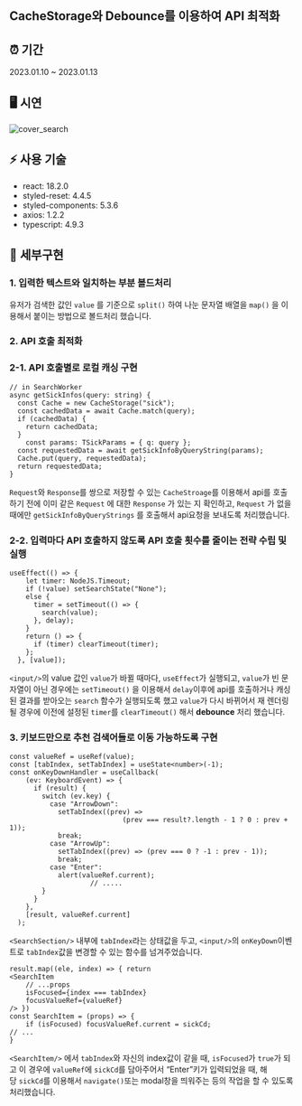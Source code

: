 ## CacheStorage와 Debounce를 이용하여 API 최적화

## ⏰ 기간

2023.01.10 ~ 2023.01.13

## **🖥 시연**

![cover_search](https://user-images.githubusercontent.com/86599495/228400976-87835032-2c90-4a7d-a3df-d49bb67a6f01.gif)

## **⚡️ 사용 기술**

- react: 18.2.0
- styled-reset: 4.4.5
- styled-components: 5.3.6
- axios: 1.2.2
- typescript: 4.9.3

## 📖 세부구현

### 1. 입력한 텍스트와 일치하는 부분 볼드처리

유저가 검색한 값인 `value` 를 기준으로 `split()` 하여 나눈 문자열 배열을 `map()` 을 이용해서 붙이는 방법으로 볼드처리 했습니다.

### 2. API 호출 최적화

### 2-1. API 호출별로 로컬 캐싱 구현

```tsx
// in SearchWorker
async getSickInfos(query: string) {
  const Cache = new CacheStorage("sick");
  const cachedData = await Cache.match(query);
  if (cachedData) {
    return cachedData;
  }
	const params: TSickParams = { q: query };
  const requestedData = await getSickInfoByQueryString(params);
  Cache.put(query, requestedData);
  return requestedData;
}
```

`Request`와 `Response`를 쌍으로 저장할 수 있는 `CacheStroage`를 이용해서 api를 호출하기 전에 이미 같은 `Request` 에 대한 `Response` 가 있는 지 확인하고, `Request` 가 없을 때에만 `getSickInfoByQueryStrings` 를 호출해서 api요청을 보내도록 처리했습니다.

### 2-2. 입력마다 API 호출하지 않도록 API 호출 횟수를 줄이는 전략 수립 및 실행

```tsx
useEffect(() => {
    let timer: NodeJS.Timeout;
    if (!value) setSearchState("None");
    else {
      timer = setTimeout(() => {
        search(value);
      }, delay);
    }
    return () => {
      if (timer) clearTimeout(timer);
    };
  }, [value]);
```

`<input/>`의 value 값인 `value`가 바뀔 때마다, `useEffect`가 실행되고, `value`가 빈 문자열이 아닌 경우에는 `setTimeout()` 을 이용해서 `delay`이후에 api를 호출하거나 캐싱된 결과를 받아오는 `search` 함수가 실행되도록 했고 `value`가 다시 바뀌어서 재 렌더링 될 경우에 이전에 설정된 `timer`를 `clearTimeout()` 해서 **debounce** 처리 했습니다.

### 3. 키보드만으로 추천 검색어들로 이동 가능하도록 구현

```tsx
const valueRef = useRef(value);
const [tabIndex, setTabIndex] = useState<number>(-1);
const onKeyDownHandler = useCallback(
    (ev: KeyboardEvent) => {
      if (result) {
        switch (ev.key) {
          case "ArrowDown":
            setTabIndex((prev) => 
							(prev === result?.length - 1 ? 0 : prev + 1));
            break;
          case "ArrowUp":
            setTabIndex((prev) => (prev === 0 ? -1 : prev - 1));
            break;
          case "Enter":
            alert(valueRef.current);
					// .....
        }
      }
    },
    [result, valueRef.current]
  );
```

`<SearchSection/>` 내부에 `tabIndex`라는 상태값을 두고, `<input/>`의 `onKeyDown`이벤트로 `tabIndex`값을 변경할 수 있는 함수를 넘겨주었습니다.

```tsx
result.map((ele, index) => { return
<SearchItem
	// ...props
	isFocused={index === tabIndex}
	focusValueRef={valueRef}
/> })
const SearchItem = (props) => {
	if (isFocused) focusValueRef.current = sickCd;
// ...
}
```

`<SearchItem/>` 에서 `tabIndex`와 자신의 index값이 같을 때, `isFocused`가 `true`가 되고 이 경우에 `valueRef`에 `sickCd`를 담아주어서 “Enter”키가 입력되었을 때, 해당 `sickCd`를 이용해서 `navigate()`또는 modal창을 띄워주는 등의 작업을 할 수 있도록 처리했습니다.
